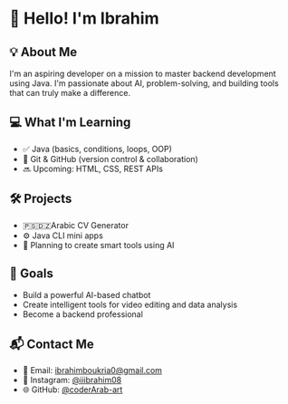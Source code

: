 # 👋 Hello! I'm Ibrahim

## 💡 About Me
I'm an aspiring developer on a mission to master backend development using Java. I'm passionate about AI, problem-solving, and building tools that can truly make a difference.

## 💻 What I'm Learning
- ✅ Java (basics, conditions, loops, OOP)
- 🧠 Git & GitHub (version control & collaboration)
- 🔜 Upcoming: HTML, CSS, REST APIs

## 🛠️ Projects
- 🇵🇸🇩🇿Arabic CV Generator
- ⚙️ Java CLI mini apps
- 🔭 Planning to create smart tools using AI

## 🧠 Goals
- Build a powerful AI-based chatbot
- Create intelligent tools for video editing and data analysis
- Become a backend professional

## 📬 Contact Me
- 📧 Email: ibrahimboukria0@gmail.com  
- 📸 Instagram: [@iiibrahim08](https://instagram.com/iiibrahim08)  
- 🌐 GitHub: [@coderArab-art](https://github.com/coderArab-art)
